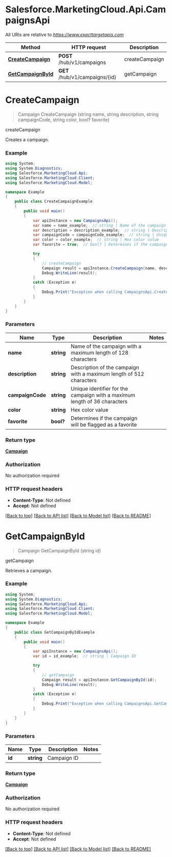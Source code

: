 # Salesforce.MarketingCloud.Api.CampaignsApi

All URIs are relative to *https://www.exacttargetapis.com*

Method | HTTP request | Description
------------- | ------------- | -------------
[**CreateCampaign**](CampaignsApi.md#createcampaign) | **POST** /hub/v1/campaigns | createCampaign
[**GetCampaignById**](CampaignsApi.md#getcampaignbyid) | **GET** /hub/v1/campaigns/{id} | getCampaign


<a name="createcampaign"></a>
# **CreateCampaign**
> Campaign CreateCampaign (string name, string description, string campaignCode, string color, bool? favorite)

createCampaign

Creates a campaign.

### Example
```csharp
using System;
using System.Diagnostics;
using Salesforce.MarketingCloud.Api;
using Salesforce.MarketingCloud.Client;
using Salesforce.MarketingCloud.Model;

namespace Example
{
    public class CreateCampaignExample
    {
        public void main()
        {
            var apiInstance = new CampaignsApi();
            var name = name_example;  // string | Name of the campaign with a maximum length of 128 characters
            var description = description_example;  // string | Description of the campaign with a maximum length of 512 characters
            var campaignCode = campaignCode_example;  // string | Unique identifier for the campaign with a maximum length of 36 characters
            var color = color_example;  // string | Hex color value
            var favorite = true;  // bool? | Determines if the campaign will be flagged as a favorite

            try
            {
                // createCampaign
                Campaign result = apiInstance.CreateCampaign(name, description, campaignCode, color, favorite);
                Debug.WriteLine(result);
            }
            catch (Exception e)
            {
                Debug.Print("Exception when calling CampaignsApi.CreateCampaign: " + e.Message );
            }
        }
    }
}
```

### Parameters

Name | Type | Description  | Notes
------------- | ------------- | ------------- | -------------
 **name** | **string**| Name of the campaign with a maximum length of 128 characters | 
 **description** | **string**| Description of the campaign with a maximum length of 512 characters | 
 **campaignCode** | **string**| Unique identifier for the campaign with a maximum length of 36 characters | 
 **color** | **string**| Hex color value | 
 **favorite** | **bool?**| Determines if the campaign will be flagged as a favorite | 

### Return type

[**Campaign**](Campaign.md)

### Authorization

No authorization required

### HTTP request headers

 - **Content-Type**: Not defined
 - **Accept**: Not defined

[[Back to top]](#) [[Back to API list]](../README.md#documentation-for-api-endpoints) [[Back to Model list]](../README.md#documentation-for-models) [[Back to README]](../README.md)

<a name="getcampaignbyid"></a>
# **GetCampaignById**
> Campaign GetCampaignById (string id)

getCampaign

Retrieves a campaign.

### Example
```csharp
using System;
using System.Diagnostics;
using Salesforce.MarketingCloud.Api;
using Salesforce.MarketingCloud.Client;
using Salesforce.MarketingCloud.Model;

namespace Example
{
    public class GetCampaignByIdExample
    {
        public void main()
        {
            var apiInstance = new CampaignsApi();
            var id = id_example;  // string | Campaign ID

            try
            {
                // getCampaign
                Campaign result = apiInstance.GetCampaignById(id);
                Debug.WriteLine(result);
            }
            catch (Exception e)
            {
                Debug.Print("Exception when calling CampaignsApi.GetCampaignById: " + e.Message );
            }
        }
    }
}
```

### Parameters

Name | Type | Description  | Notes
------------- | ------------- | ------------- | -------------
 **id** | **string**| Campaign ID | 

### Return type

[**Campaign**](Campaign.md)

### Authorization

No authorization required

### HTTP request headers

 - **Content-Type**: Not defined
 - **Accept**: Not defined

[[Back to top]](#) [[Back to API list]](../README.md#documentation-for-api-endpoints) [[Back to Model list]](../README.md#documentation-for-models) [[Back to README]](../README.md)

